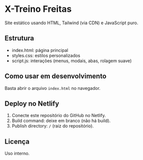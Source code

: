 # X-Treino Freitas

Site estático usando HTML, Tailwind (via CDN) e JavaScript puro.

## Estrutura
- index.html: página principal
- styles.css: estilos personalizados
- script.js: interações (menus, modais, abas, rolagem suave)

## Como usar em desenvolvimento
Basta abrir o arquivo `index.html` no navegador.

## Deploy no Netlify
1. Conecte este repositório do GitHub no Netlify.
2. Build command: deixe em branco (não há build).
3. Publish directory: `/` (raiz do repositório).

## Licença
Uso interno.
